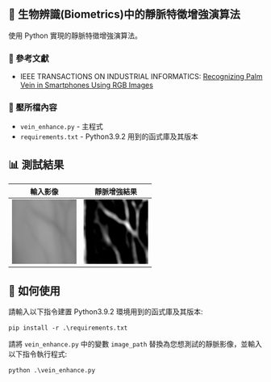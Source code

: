 ## 📝 生物辨識(Biometrics)中的靜脈特徵增強演算法

使用 Python 實現的靜脈特徵增強演算法。

### 🔗 參考文獻
- IEEE TRANSACTIONS ON INDUSTRIAL INFORMATICS: [Recognizing Palm Vein in Smartphones Using RGB Images](https://ieeexplore.ieee.org/document/9648012)

### 📁 壓所檔內容
- `vein_enhance.py` - 主程式
- `requirements.txt` - Python3.9.2 用到的函式庫及其版本

## 📊 測試結果

| 輸入影像 | 靜脈增強結果 |
|-------------|-----------------|
| ![Input](image/input.png) | ![Enhanced](image/enhanced.png) |

## 🚀 如何使用
請輸入以下指令建置 Python3.9.2 環境用到的函式庫及其版本:
```
pip install -r .\requirements.txt
```
請將 `vein_enhance.py` 中的變數 `image_path` 替換為您想測試的靜脈影像，並輸入以下指令執行程式:
```
python .\vein_enhance.py 
```
